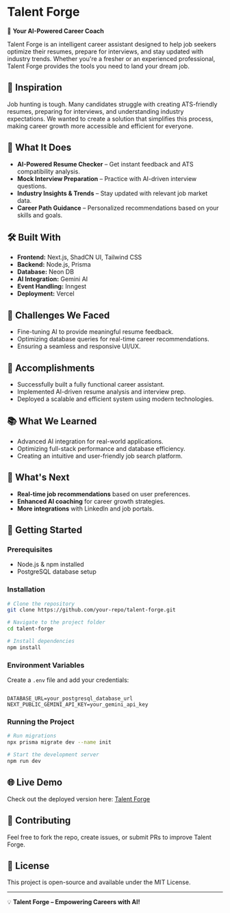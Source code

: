 
# Talent Forge

🚀 **Your AI-Powered Career Coach**

Talent Forge is an intelligent career assistant designed to help job seekers optimize their resumes, prepare for interviews, and stay updated with industry trends. Whether you're a fresher or an experienced professional, Talent Forge provides the tools you need to land your dream job.

## 🌟 Inspiration

Job hunting is tough. Many candidates struggle with creating ATS-friendly resumes, preparing for interviews, and understanding industry expectations. We wanted to create a solution that simplifies this process, making career growth more accessible and efficient for everyone.

## 🎯 What It Does

- **AI-Powered Resume Checker** – Get instant feedback and ATS compatibility analysis.
- **Mock Interview Preparation** – Practice with AI-driven interview questions.
- **Industry Insights & Trends** – Stay updated with relevant job market data.
- **Career Path Guidance** – Personalized recommendations based on your skills and goals.

## 🛠️ Built With

- **Frontend:** Next.js, ShadCN UI, Tailwind CSS
- **Backend:** Node.js, Prisma
- **Database:** Neon DB
- **AI Integration:** Gemini AI
- **Event Handling:** Inngest
- **Deployment:** Vercel

## 🚧 Challenges We Faced

- Fine-tuning AI to provide meaningful resume feedback.
- Optimizing database queries for real-time career recommendations.
- Ensuring a seamless and responsive UI/UX.

## 🎉 Accomplishments

- Successfully built a fully functional career assistant.
- Implemented AI-driven resume analysis and interview prep.
- Deployed a scalable and efficient system using modern technologies.

## 📚 What We Learned

- Advanced AI integration for real-world applications.
- Optimizing full-stack performance and database efficiency.
- Creating an intuitive and user-friendly job search platform.

## 🔮 What's Next

- **Real-time job recommendations** based on user preferences.
- **Enhanced AI coaching** for career growth strategies.
- **More integrations** with LinkedIn and job portals.

## 🚀 Getting Started

### Prerequisites
- Node.js & npm installed
- PostgreSQL database setup

### Installation
```bash
# Clone the repository
git clone https://github.com/your-repo/talent-forge.git

# Navigate to the project folder
cd talent-forge

# Install dependencies
npm install
```

### Environment Variables
Create a `.env` file and add your credentials:
```env

DATABASE_URL=your_postgresql_database_url
NEXT_PUBLIC_GEMINI_API_KEY=your_gemini_api_key
```

### Running the Project
```bash
# Run migrations
npx prisma migrate dev --name init

# Start the development server
npm run dev
```

## 🌐 Live Demo
Check out the deployed version here: [Talent Forge](https://talent-forge-cux7.vercel.app/)

## 🤝 Contributing
Feel free to fork the repo, create issues, or submit PRs to improve Talent Forge.

## 📜 License
This project is open-source and available under the MIT License.

---

💡 **Talent Forge – Empowering Careers with AI!**
